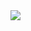<img src="https://www.canva.com/design/DAFv6517jwY/1dWY_DglQ3KfuV7dK8VyiQ/edit?utm_content=DAFv6517jwY&utm_campaign=designshare&utm_medium=link2&utm_source=sharebutton">
